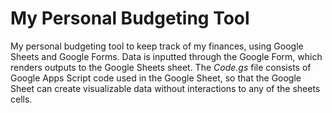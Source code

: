# My Personal Budgeting Tool

My personal budgeting tool to keep track of my finances, using Google Sheets and Google Forms. Data is inputted through the Google Form, which renders
outputs to the Google Sheets sheet. The *Code.gs* file consists of Google Apps Script code used in the Google Sheet, so that the Google Sheet can create
visualizable data without interactions to any of the sheets cells. 
